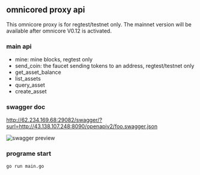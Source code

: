 ## omnicored proxy api

This omnicore proxy is for regtest/testnet only. The mainnet version will be available after omnicore V0.12 is activated.   

### main api

* mine: mine blocks, regtest only
* send_coin: the faucet sending tokens to an address, regtest/testnet only
* get_asset_balance
* list_assets
* query_asset
* create_asset  

### swagger doc  

http://62.234.169.68:29082/swagger/?surl=http://43.138.107.248:8090/openapiv2/foo.swagger.json  

![swagger preview](https://raw.githubusercontent.com/omnilaboratory/omnicore-fauct-api/master/swagger/img.png "swagger image")  


### programe start  
```
go run main.go
```
